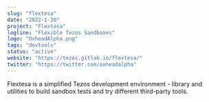 ```yaml
---
slug: "flextesa"
date: "2022-1-20"
project: "Flextesa"
logline: "Flexible Tezos Sandboxes"
logo: "OxheadAlpha.png"
tags: "devtools"
status: "active"
website: "https://tezos.gitlab.io/flextesa/"
twitter: "https://twitter.com/oxheadalpha"
---
```


Flextesa is a simplified Tezos development environment - library and utilities to build sandbox tests and try different third-party tools.